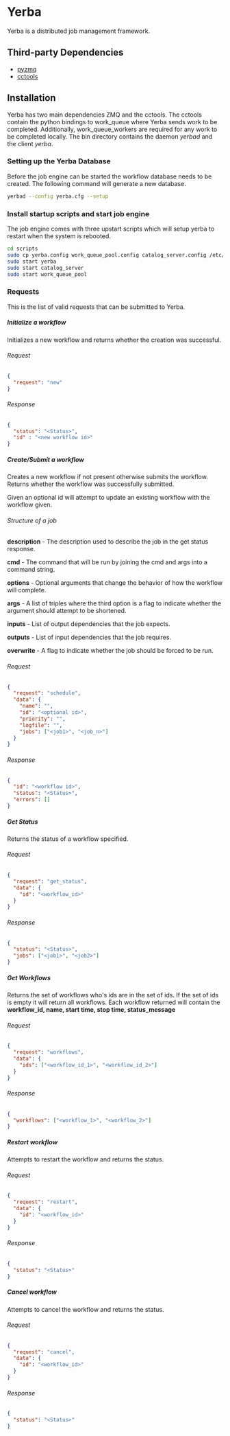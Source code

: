 Yerba
=====

Yerba is a distributed job management framework.

Third-party Dependencies
------------------------

 * [pyzmq](https://pypi.python.org/pypi/pyzmq)
 * [cctools](http://www3.nd.edu/~ccl/software/download.shtml)

Installation
------------

Yerba has two main dependencies ZMQ and the cctools. The cctools contain the
python bindings to work_queue where Yerba sends work to be completed.
Additionally, work_queue_workers are required for any work to be completed
locally. The bin directory contains the daemon _yerbad_ and the client _yerba_.

### Setting up the Yerba Database
Before the job engine can be started the workflow database needs to be created.
The following command will generate a new database.

```bash
yerbad --config yerba.cfg --setup
```

### Install startup scripts and start job engine

The job engine comes with three upstart scripts which will setup yerba to restart when the system is rebooted.

```bash
cd scripts
sudo cp yerba.config work_queue_pool.config catalog_server.config /etc/init.d/
sudo start yerba
sudo start catalog_server
sudo start work_queue_pool
```

### Requests
This is the list of valid requests that can be submitted to Yerba.

##### Initialize a workflow
Initializes a new workflow and returns whether the creation was successful.

###### Request
```json
{
  "request": "new"
}
```
###### Response
```json
{
  "status": "<Status>",
  "id" : "<new workflow id>"
}
```
##### Create/Submit a workflow
Creates a new workflow if not present otherwise submits the workflow. Returns whether the workflow was successfully submitted.

Given an optional id will attempt to update an existing workflow with the workflow given.

###### Structure of a job
__description__ - The description used to describe the job in the get status response.

__cmd__ - The command that will be run by joining the cmd and args into a command string.

__options__ - Optional arguments that change the behavior of how the workflow will complete.

__args__ - A list of triples where the third option is a flag to indicate whether the argument should attempt to be shortened.

__inputs__ - List of output dependencies that the job expects.

__outputs__ - List of input dependencies that the job requires.

__overwrite__ - A flag to indicate whether the job should be forced to be run.

###### Request
```json
{
  "request": "schedule",
  "data": {
    "name": "",
    "id": "<optional id>",
    "priority": "",
    "logfile": "",
    "jobs": ["<job1>", "<job_n>"]
  }
}
```
###### Response
```json
{
  "id": "<workflow id>",
  "status": "<Status>",
  "errors": []
}
```
##### Get Status
Returns the status of a workflow specified.

###### Request
```json
{
  "request": "get_status",
  "data": {
    "id": "<workflow_id>"
  }
}
```
###### Response
```json
{
  "status": "<Status>",
  "jobs": ["<job1>", "<job2>"]
}
```
##### Get Workflows
Returns the set of workflows who's ids are in the set of ids. If the set of ids is empty it will return all workflows. Each workflow returned will contain the __workflow_id, name, start time, stop time, status_message__

###### Request
```json
{
  "request": "workflows",
  "data": {
    "ids": ["<workflow_id_1>", "<workflow_id_2>"]
  }
}
```
###### Response
```json
{
  "workflows": ["<workflow_1>", "<workflow_2>"]
}
```

##### Restart workflow
Attempts to restart the workflow and returns the status.

###### Request
```json
{
  "request": "restart",
  "data": {
    "id": "<workflow_id>"
  }
}
```
###### Response
```json
{
  "status": "<Status>"
}
```

##### Cancel workflow
Attempts to cancel the workflow and returns the status.

###### Request
```json
{
  "request": "cancel",
  "data": {
    "id": "<workflow_id>"
  }
}
```
###### Response
```json
{
  "status": "<Status>"
}
```
